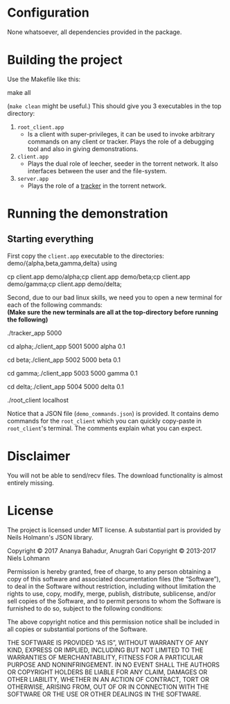 # Configuration

None whatsoever, all dependencies provided in the package.

# Building the project

Use the Makefile like this:

make all

(`make clean` might be useful.)
This should give you 3 executables in the top directory:

1. `root_client.app`
   - Is a client with super-privileges, it can be used to invoke arbitrary commands on any client or tracker. Plays the role of a debugging tool and also in giving demonstrations.
2. `client.app`
   - Plays the dual role of leecher, seeder in the torrent network. It also interfaces between the user and the file-system.
3. `server.app`
   - Plays the role of a [tracker]() in the torrent network.

# Running the demonstration

## Starting everything

First copy the `client.app` executable to the directories: demo/{alpha,beta,gamma,delta} using

cp client.app demo/alpha;cp client.app demo/beta;cp client.app demo/gamma;cp client.app demo/delta;

Second, due to our bad linux skills, we need you to open a new terminal for each of the following commands:<br>
**(Make sure the new terminals are all at the top-directory before running the following)**

./tracker_app 5000

cd alpha;./client_app 5001 5000 alpha 0.1

cd  beta;./client_app 5002 5000 beta 0.1

cd gamma;./client_app 5003 5000 gamma 0.1

cd delta;./client_app 5004 5000 delta 0.1

./root_client localhost

Notice that a JSON file (`demo_commands.json`) is provided. It contains demo commands for the `root_client` which you can quickly copy-paste in `root_client`'s terminal.
The comments explain what you can expect.

# Disclaimer

You will not be able to send/recv files. The download functionality is almost entirely missing.

# License

The project is licensed under MIT license.
A substantial part is provided by Neils Holmann's JSON library.

Copyright © 2017 Ananya Bahadur, Anugrah Gari
Copyright © 2013-2017 Niels Lohmann

Permission is hereby granted, free of charge, to any person obtaining a copy of this software and associated documentation files (the “Software”), to deal in the Software without restriction, including without limitation the rights to use, copy, modify, merge, publish, distribute, sublicense, and/or sell copies of the Software, and to permit persons to whom the Software is furnished to do so, subject to the following conditions:

The above copyright notice and this permission notice shall be included in all copies or substantial portions of the Software.

THE SOFTWARE IS PROVIDED “AS IS”, WITHOUT WARRANTY OF ANY KIND, EXPRESS OR IMPLIED, INCLUDING BUT NOT LIMITED TO THE WARRANTIES OF MERCHANTABILITY, FITNESS FOR A PARTICULAR PURPOSE AND NONINFRINGEMENT. IN NO EVENT SHALL THE AUTHORS OR COPYRIGHT HOLDERS BE LIABLE FOR ANY CLAIM, DAMAGES OR OTHER LIABILITY, WHETHER IN AN ACTION OF CONTRACT, TORT OR OTHERWISE, ARISING FROM, OUT OF OR IN CONNECTION WITH THE SOFTWARE OR THE USE OR OTHER DEALINGS IN THE SOFTWARE.


